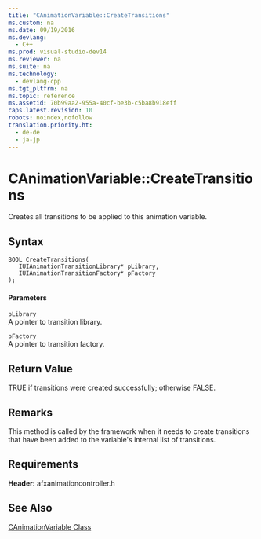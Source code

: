 ```yaml
---
title: "CAnimationVariable::CreateTransitions"
ms.custom: na
ms.date: 09/19/2016
ms.devlang: 
  - C++
ms.prod: visual-studio-dev14
ms.reviewer: na
ms.suite: na
ms.technology: 
  - devlang-cpp
ms.tgt_pltfrm: na
ms.topic: reference
ms.assetid: 70b99aa2-955a-40cf-be3b-c5ba8b918eff
caps.latest.revision: 10
robots: noindex,nofollow
translation.priority.ht: 
  - de-de
  - ja-jp
---
```

# CAnimationVariable::CreateTransitions
Creates all transitions to be applied to this animation variable.  
  
## Syntax  
  
```  
BOOL CreateTransitions(  
   IUIAnimationTransitionLibrary* pLibrary,  
   IUIAnimationTransitionFactory* pFactory  
);  
```  
  
#### Parameters  
 `pLibrary`  
 A pointer to transition library.  
  
 `pFactory`  
 A pointer to transition factory.  
  
## Return Value  
 TRUE if transitions were created successfully; otherwise FALSE.  
  
## Remarks  
 This method is called by the framework when it needs to create transitions that have been added to the variable's internal list of transitions.  
  
## Requirements  
 **Header:** afxanimationcontroller.h  
  
## See Also  
 [CAnimationVariable Class](../vs140/CAnimationVariable-Class.md)